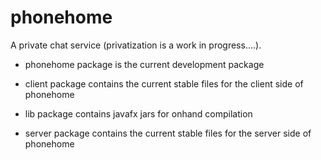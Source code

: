 # phonehome
A private chat service (privatization is a work in progress....).

- phonehome package is the current development package

- client package contains the current stable files for the client side of phonehome

- lib package contains javafx jars for onhand compilation

- server package contains the current stable files for the server side of phonehome
